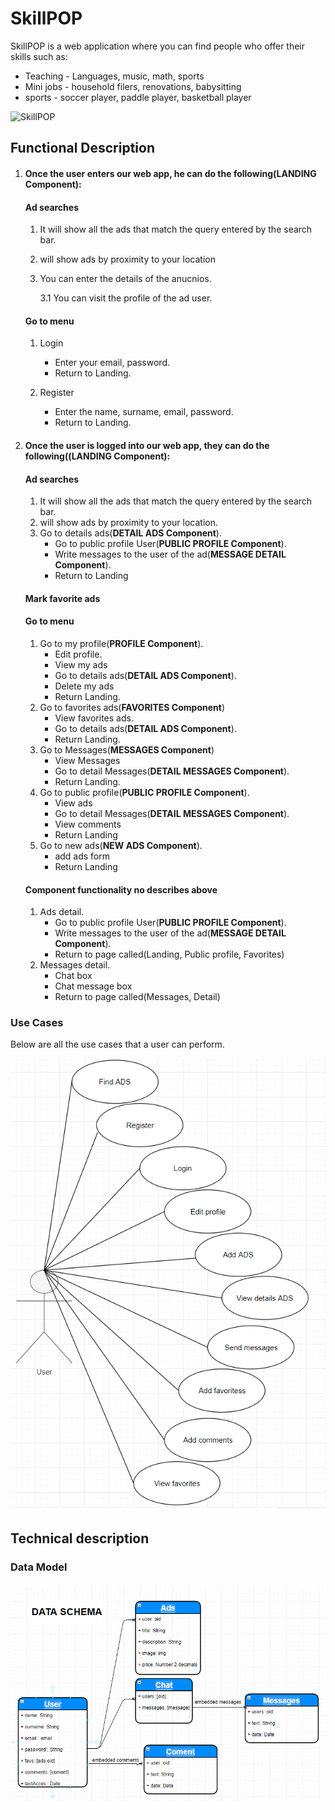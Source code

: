 # SkillPOP

SkillPOP is a web application where you can find people who offer their skills such as:

- Teaching - Languages, music, math, sports
- Mini jobs - household filers, renovations, babysitting
- sports - soccer player, paddle player, basketball player

![SkillPOP](https://media.giphy.com/media/nfLpqTrNPpqcE/giphy.gif)

## Functional Description

1. #### Once the user enters our web app, he can do the following(**LANDING Component**):

    #### Ad searches

    1. It will show all the ads that match the query entered by the search bar.
    2. will show ads by proximity to your location
    3. You can enter the details of the anucnios.

        3.1 You can visit the profile of the ad user.

    #### Go to menu
    1. Login
        - Enter your email, password.
        - Return to Landing.

    2. Register
        - Enter the name, surname, email, password. 
        - Return to Landing.

2. #### Once the user is logged into our web app, they can do the following((**LANDING Component**):

    #### Ad searches
    1. It will show all the ads that match the query entered by the search bar.
    2. will show ads by proximity to your location.
    3. Go to details ads(**DETAIL ADS Component**).
        - Go to public profile User(**PUBLIC PROFILE Component**).
        - Write messages to the user of the ad(**MESSAGE DETAIL Component**).
        - Return to Landing

    #### Mark favorite ads

    #### Go to menu
    1. Go to my profile(**PROFILE Component**).
        - Edit profile.
        - View my ads
        - Go to details ads(**DETAIL ADS Component**).
        - Delete my ads
        - Return Landing.
    2. Go to favorites ads(**FAVORITES Component**)
        - View favorites ads.
        - Go to details ads(**DETAIL ADS Component**).
        - Return Landing.
    3. Go to Messages(**MESSAGES Component**)
        - View Messages
        - Go to detail Messages(**DETAIL MESSAGES Component**).
        - Return Landing.
    4. Go to public profile(**PUBLIC PROFILE Component**).
        - View ads
        - Go to detail Messages(**DETAIL MESSAGES Component**).
        - View comments
        - Return Landing
    5. Go to new ads(**NEW ADS Component**).
        - add ads form
        - Return Landing

    #### Component functionality no describes above

    1. Ads detail.
        - Go to public profile User(**PUBLIC PROFILE Component**).
        - Write messages to the user of the ad(**MESSAGE DETAIL Component**).
        - Return to page called(Landing, Public profile, Favorites)
    2. Messages detail.
        - Chat box
        - Chat message box
        - Return to page called(Messages, Detail)

### Use Cases

Below are all the use cases that a user can perform.

![Use Cases](./images/sk-user-xases.png)

## Technical description
### Data Model
![Data Model](./images/sk-data-model.png)



